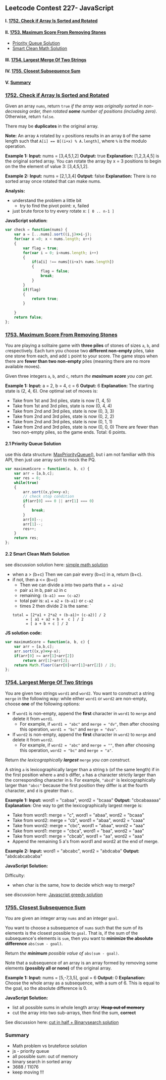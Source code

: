 ## Leetcode Contest 227- JavaScript

#### I. [1752.  Check if Array Is Sorted and Rotated](#question-1)

#### II. [1753. Maximum Score From Removing Stones](#question-2)
- [Priority Queue Solution](#q2-1)
- [ Smart Clean Math Solution](#q2-2)

#### III. [1754.  Largest Merge Of Two Strings](#question-3)

#### IV. [1755.  Closest Subsequence Sum](#question-4)

#### V. [Summary](#summary)


<div id="question-1"/>

###  [1752.  Check if Array Is Sorted and Rotated](https://leetcode.com/problems/check-if-array-is-sorted-and-rotated/)

Given an array  `nums`, return  `true` _if the array was originally sorted in non-decreasing order, then rotated  **some**  number of positions (including zero)_. Otherwise, return  `false`.

There may be  **duplicates**  in the original array.

**Note:**  An array  `A`  rotated by  `x`  positions results in an array  `B`  of the same length such that  `A[i] == B[(i+x) % A.length]`, where  `%`  is the modulo operation.

**Example 1:**
**Input:** nums = [3,4,5,1,2]
**Output:** true
**Explanation:** [1,2,3,4,5] is the original sorted array.
You can rotate the array by x = 3 positions to begin on the the element of value 3: [3,4,5,1,2].

**Example 2:**
**Input:** nums = [2,1,3,4]
**Output:** false
**Explanation:** There is no sorted array once rotated that can make nums.

**Analysis:**
- understand the problem a little bit
	-	try to find the pivot point: x, failed
- just brute force to try every rotate x: `[ 0 .. n-1 ]`

**JavaScript solution:**
```js
var check = function(nums) {
    var a = [...nums].sort((i,j)=>i-j);
    for(var x =0; x < nums.length; x++)
    {
        var flag = true;
        for(var i = 0; i<nums.length; i++)
        {
            if(a[i] !== nums[(i+x)% nums.length])
            {
                flag = false;
                break;
            }
        }
        if(flag)
        {
            return true;
        }
        
    }
    return false;
};
```

<div id="question-2"/>

### [1753. Maximum Score From Removing Stones](https://leetcode.com/problems/maximum-score-from-removing-stones/)

You are playing a solitaire game with  **three piles**  of stones of sizes  `a`​​​​​​,  `b`,​​​​​​ and  `c`​​​​​​ respectively. Each turn you choose two  **different non-empty** piles, take one stone from each, and add  `1`  point to your score. The game stops when there are  **fewer than two non-empty**  piles (meaning there are no more available moves).

Given three integers  `a`​​​​​,  `b`,​​​​​ and  `c`​​​​​, return  _the_  **_maximum_** _**score**  you can get._

**Example 1:**
**Input:** a = 2, b = 4, c = 6
**Output:** 6
**Explanation:** The starting state is (2, 4, 6). One optimal set of moves is:
- Take from 1st and 3rd piles, state is now (1, 4, 5)
- Take from 1st and 3rd piles, state is now (0, 4, 4)
- Take from 2nd and 3rd piles, state is now (0, 3, 3)
- Take from 2nd and 3rd piles, state is now (0, 2, 2)
- Take from 2nd and 3rd piles, state is now (0, 1, 1)
- Take from 2nd and 3rd piles, state is now (0, 0, 0)
There are fewer than two non-empty piles, so the game ends. Total: 6 points.

<div id="q2-1"/>

#### 2.1 Priority Queue Solution

use this data structure: [MaxPriorityQueue()](https://github.com/datastructures-js/priority-queue), but i am not familiar with this API, then just use array sort to mock the PQ.
```js
var maximumScore = function(a, b, c) {
    var arr = [a,b,c];
    var res = 0;
    while(true)
    {
        arr.sort((x,y)=>y-x);
        // check stop condition
        if(arr[0] === 0 || arr[1] === 0)
        {
            break;
        }
        arr[0]--;
        arr[1]--;
        res++;
    }
    return res;
};
```

<div id="q2-2"/>

#### 2.2 Smart Clean Math Solution
see discussion solution here:  [simple math solution](https://leetcode.com/problems/maximum-score-from-removing-stones/discuss/1053491/One-line-Python-O%281%29)
- when a > (b+c)
	Then we can pair every (b+c) in a, return (b+c).
- if not, then a <= (b+c)
	- Then we can divide a into two parts that `a = a1+a2`
	- pair  `a1` in b, pair `a2` in c
	- remaining:  `(b-a1) === (c-a2)` 
	- total pair is: `a1` + `a2` + `(b-a1)` or `c-a2`
	- times 2 then divide 2 is the same: `
	```
	total = [2*a1 + 2*a2 + (b-a1)+ (c-a2)] / 2
		  = [ a1 + a2 + b +  c ] / 2 
		  = [ a + b + c ] / 2
	```
**JS solution code:**
```js
var maximumScore = function(a, b, c) {
    var arr = [a,b,c];
    arr.sort((x,y)=>y-x);
    if(arr[0] >= arr[1]+arr[2])
        return arr[1]+arr[2];
    return Math.floor((arr[0]+arr[1]+arr[2]) / 2);
};
```
<div id="question-3"/>

### [1754.  Largest Merge Of Two Strings](https://leetcode.com/problems/largest-merge-of-two-strings/)

You are given two strings  `word1`  and  `word2`. You want to construct a string  `merge`  in the following way: while either  `word1`  or  `word2`  are non-empty, choose  **one**  of the following options:

-   If  `word1`  is non-empty, append the  **first**  character in  `word1`  to  `merge`  and delete it from  `word1`.
    -   For example, if  `word1 = "abc"` and  `merge = "dv"`, then after choosing this operation,  `word1 = "bc"`  and  `merge = "dva"`.
-   If  `word2`  is non-empty, append the  **first**  character in  `word2`  to  `merge`  and delete it from  `word2`.
    -   For example, if  `word2 = "abc"` and  `merge = ""`, then after choosing this operation,  `word2 = "bc"`  and  `merge = "a"`.

Return  _the lexicographically  **largest**_ `merge` _you can construct_.

A string  `a`  is lexicographically larger than a string  `b`  (of the same length) if in the first position where  `a`  and  `b`  differ,  `a`  has a character strictly larger than the corresponding character in  `b`. For example,  `"abcd"`  is lexicographically larger than  `"abcc"`  because the first position they differ is at the fourth character, and  `d`  is greater than  `c`.

**Example 1:**
**Input:** word1 = "cabaa", word2 = "bcaaa"
**Output:** "cbcabaaaaa"
**Explanation:** One way to get the lexicographically largest merge is:
- Take from word1: merge = "c", word1 = "abaa", word2 = "bcaaa"
- Take from word2: merge = "cb", word1 = "abaa", word2 = "caaa"
- Take from word2: merge = "cbc", word1 = "abaa", word2 = "aaa"
- Take from word1: merge = "cbca", word1 = "baa", word2 = "aaa"
- Take from word1: merge = "cbcab", word1 = "aa", word2 = "aaa"
- Append the remaining 5 a's from word1 and word2 at the end of merge.

**Example 2:**
**Input:** word1 = "abcabc", word2 = "abdcaba"
**Output:** "abdcabcabcaba"

**JavaScript Solution:**

Difficulty:
- when char is the same, how to decide which way to merge?

see discussion here: [Javascript greedy solution](https://leetcode.com/problems/largest-merge-of-two-strings/discuss/1053907/JavaScript-greedy)

<div id="question-4"/>

### [1755.  Closest Subsequence Sum](https://leetcode.com/problems/closest-subsequence-sum/)

You are given an integer array  `nums`  and an integer  `goal`.

You want to choose a subsequence of  `nums`  such that the sum of its elements is the closest possible to  `goal`. That is, if the sum of the subsequence's elements is  `sum`, then you want to  **minimize the absolute difference**  `abs(sum - goal)`.

Return  _the  **minimum**  possible value of_  `abs(sum - goal)`.

Note that a subsequence of an array is an array formed by removing some elements  **(possibly all or none)**  of the original array.

**Example 1:**
**Input:** nums = [5,-7,3,5], goal = 6
**Output:** 0
**Explanation:** Choose the whole array as a subsequence, with a sum of 6.
This is equal to the goal, so the absolute difference is 0.

**JavaScript Solution:**
- list all possible sums in whole length array: **~~Heap out of memory~~**
- cut the array into two sub-arrays, then find the sum, **correct**

See discussion here: [cut in half + Binarysearch solution](https://leetcode.com/problems/closest-subsequence-sum/discuss/1053891/JavaScript-Cut-in-half-then-Binary-Search)

### Summary
- Math problem vs bruteforce solution
- js - priority queue
- all possible sum: out of memory
- binary search in sorted array
- 3688 / 11076
- keep moving !!! 
